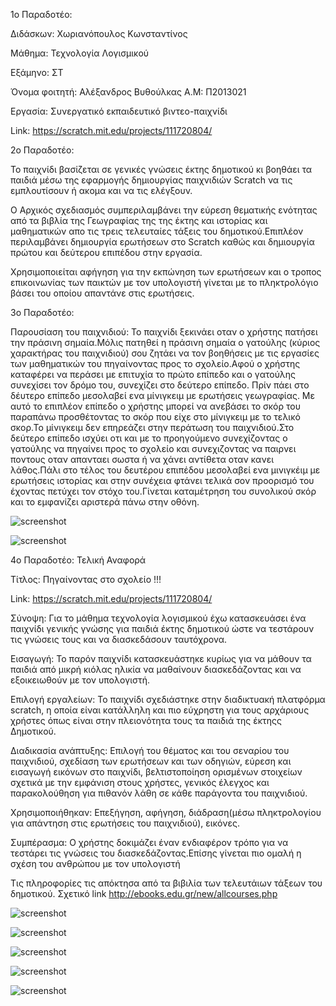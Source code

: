 ﻿1o Παραδοτέο:

Διδάσκων: Χωριανόπουλος Κωνσταντίνος

Μάθημα: Τεχνολογία Λογισμικού

Εξάμηνο: ΣΤ

Όνομα φοιτητή: Αλέξανδρος Βυθούλκας
Α.Μ: Π2013021

Εργασία: Συνεργατικό εκπαιδευτικό βιντεο-παιχνίδι

Link: https://scratch.mit.edu/projects/111720804/



2ο Παραδοτέο:

Το παιχνίδι βασίζεται σε γενικές γνώσεις έκτης δημοτικού κι βοηθάει τα παιδιά μέσω της εφαρμογής δημιουργίας παιχνιδιών Scratch να τις εμπλουτίσουν ή ακομα και να τις ελέγξουν.


Ο Αρχικός σχεδιασμός συμπεριλαμβάνει την εύρεση θεματικής ενότητας από τα βιβλία της Γεωγραφίας της της έκτης και ιστορίας και μαθηματικών απο τις τρεις τελευταίες τάξεις του δημοτικού.Επιπλέον περιλαμβάνει δημιουργία ερωτήσεων στο Scratch καθώς και δημιουργία πρώτου και δεύτερου επιπέδου στην εργασία.

Χρησιμοποιείται αφήγηση για την εκπώνηση των ερωτήσεων και ο τροπος επικοινωνίας των παικτών με τον υπολογιστή γίνεται με το πληκτρολόγιο βάσει του οποίου απαντάνε στις ερωτήσεις.



3ο Παραδοτέο:

Παρουσίαση του παιχνιδιού: Το παιχνίδι ξεκινάει οταν ο χρήστης πατήσει την πράσινη σημαία.Μόλις πατηθεί η πράσινη σημαία ο γατούλης (κύριος χαρακτήρας του παιχνιδιού) σου ζητάει να τον βοηθήσεις με τις εργασίες των μαθηματικών του πηγαίνοντας προς το σχολείο.Αφού ο χρήστης καταφέρει  να περάσει με επιτυχία  το πρώτο επίπεδο και ο γατούλης συνεχίσει τον δρόμο του, συνεχίζει στο δεύτερο επίπεδο. Πρίν πάει στο δέυτερο επίπεδο μεσολαβεί ενα μίνιγκειμ με ερωτήσεις γεωγραφίας. Με αυτό το επιπλέον επίπεδο ο χρήστης μπορεί να ανεβάσει το σκόρ του παραπάνω προσθέτοντας το σκόρ που είχε στο μίνιγκειμ με το τελικό σκορ.Το μίνιγκειμ δεν επηρεάζει στην περάτωση του παιχνιδιού.Στο δεύτερο επίπεδο ισχύει οτι και με το προηγούμενο συνεχίζοντας ο γατούλης να πηγαίνει προς το σχολείο και συνεχιζοντας να παιρνει ποντους οταν απανταει σωστα ή να χάνει αντίθετα οταν κανει λάθος.Πάλι στο τέλος του δευτέρου επιπέδου μεσολαβεί ενα μινιγκέιμ με ερωτήσεις ιστορίας και στην συνέχεια φτάνει τελικά σον προορισμό του έχοντας πετύχει τον στόχο του.Γίνεται καταμέτρηση του συνολικού σκόρ και το εμφανίζει αριστερά πάνω στην οθόνη.


![screenshot](https://raw.githubusercontent.com/courses-ionio/sw/master/projects_2016/%CE%A02013021/paixnidi1.jpg)


![screenshot](https://raw.githubusercontent.com/courses-ionio/sw/master/projects_2016/%CE%A02013021/paixnidi2.jpg)






4ο Παραδοτέο: Τελική Αναφορά

Τίτλος: Πηγαίνοντας στο σχολείο !!!
 
Link: https://scratch.mit.edu/projects/111720804/

Σύνοψη: Για το μάθημα τεχνολογία λογισμικού έχω κατασκευάσει ένα παιχνίδι γενικής γνώσης για παιδιά έκτης δημοτικού ώστε να τεστάρουν τις γνώσεις τους και να διασκεδάσουν ταυτόχρονα.

Εισαγωγή: Το παρόν παιχνίδι κατασκευάστηκε κυρίως για να μάθουν τα παιδιά από μικρή κιόλας ηλικία να μαθαίνουν διασκεδάζοντας και να εξοικειωθούν με τον υπολογιστή.

Επιλογή εργαλείων: Το παιχνίδι σχεδιάστηκε στην διαδικτυακή πλατφόρμα scratch, η οποία  είναι κατάλληλη και πιο εύχρηστη για τους αρχάριους χρήστες όπως είναι στην πλειονότητα τους τα παιδιά της έκτηςς Δημοτικού.

Διαδικασία ανάπτυξης: Επιλογή του θέματος και του σεναρίου του παιχνιδιού, σχεδίαση των ερωτήσεων και των οδηγιών, εύρεση και εισαγωγή εικόνων στο παιχνίδι, βελτιστοποίηση ορισμένων στοιχείων σχετικά με την εμφάνιση στους χρήστες, γενικός έλεγχος και παρακολούθηση για πιθανόν λάθη σε κάθε παράγοντα του παιχνιδιού.

Χρησιμοποιήθηκαν: Επεξήγηση, αφήγηση, διάδραση(μέσω πληκτρολογίου για απάντηση στις ερωτήσεις του παιχνιδιού), εικόνες.

Συμπέρασμα: Ο χρήστης δοκιμάζει έναν ενδιαφέρον τρόπο για να τεστάρει τις γνώσεις του διασκεδάζοντας.Επίσης γίνεται πιο ομαλή η σχέση του ανθρώπου με τον υπολογιστή

Τις πληροφορίες τις απόκτησα από τα βιβιλία των τελευτάιων τάξεων του δημοτικού.
Σχετικό link http://ebooks.edu.gr/new/allcourses.php

![screenshot](https://raw.githubusercontent.com/courses-ionio/sw/master/projects_2016/%CE%A02013021/paixnidi3.jpg)

![screenshot](https://raw.githubusercontent.com/courses-ionio/sw/master/projects_2016/%CE%A02013021/paixnidi4.jpg)

![screenshot](https://raw.githubusercontent.com/courses-ionio/sw/master/projects_2016/%CE%A02013021/paixnidi7.jpg)


![screenshot](https://raw.githubusercontent.com/courses-ionio/sw/master/projects_2016/%CE%A02013021/paixnidi8.jpg)


![screenshot](https://raw.githubusercontent.com/courses-ionio/sw/master/projects_2016/%CE%A02013021/paixnidi9.jpg)


